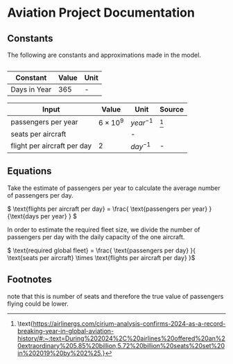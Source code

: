 # Aviation Project Documentation

##  Constants
The following are constants and approximations made in the model.

## 

| Constant     | Value | Unit |
| ----------- | ----------- |------|
| Days in Year | 365       | - |


| Input     | Value | Unit | Source |
| ----------- | ----------- |------|-----|
| passengers per year | $6 \times10^9$      | $year^{-1}$ | [^1] | 
| seats per aircraft | |- |
| flight per aircraft per day  | 2 | $day^{-1}$ | - |


## Equations

Take the estimate of passengers per year to calculate the average number of passengers per day.

$ \text{flights per aircraft per day} = \frac{ \text{passengers per year} }{\text{days per year} } $ 

In order to estimate the required fleet size, we divide the number of passengers per day with the daily capacity of the one aircraft. 

$ \text{required global fleet}  = \frac{ \text{passengers per day} }{ \text{seats per aircraft} \times \text{flights per aircraft per day} }$

## Footnotes 

note that this is number of seats and therefore the true value of passengers flying could be lower. 

[^1]: \text{https://airlinergs.com/cirium-analysis-confirms-2024-as-a-record-breaking-year-in-global-aviation-history/#:~:text=During%202024%2C%20airlines%20offered%20an%20extraordinary%205.85%20billion,5.72%20billion%20seats%20set%20in%202019%20by%202%25.}
